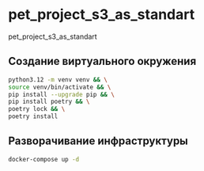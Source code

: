 # pet_project_s3_as_standart
pet_project_s3_as_standart


## Создание виртуального окружения

```bash
python3.12 -m venv venv && \
source venv/bin/activate && \
pip install --upgrade pip && \
pip install poetry && \
poetry lock && \
poetry install
```


## Разворачивание инфраструктуры

```bash
docker-compose up -d
```